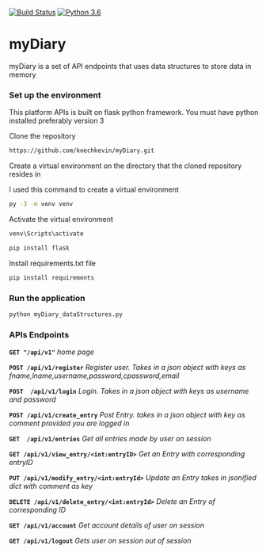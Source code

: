 [![Build Status](https://travis-ci.org/koechkevin/myDiary.svg?branch=master)](https://travis-ci.org/koechkevin/myDiary)
[![Python 3.6](https://img.shields.io/badge/python-3.6-blue.svg)](https://www.python.org/downloads/release/python-360/)
# myDiary
myDiary is a set of API endpoints that uses data structures to store data in memory 

### Set up the environment
This platform APIs is built on flask python framework. You must have python installed preferably version 3

Clone the repository
```sh
https://github.com/koechkevin/myDiary.git
```

Create a virtual environment on the directory that the cloned repository resides in

I used this command to create a virtual environment

```sh
py -3 -m venv venv
```
Activate the virtual environment
```sh
venv\Scripts\activate
```
```sh
pip install flask
```
Install requirements.txt file

```sh
pip install requirements
```
### Run the application

```sh
python myDiary_dataStructures.py
```
### APIs Endpoints

**`GET "/api/v1"`** *home page*

**`POST /api/v1/register`**    *Register user. Takes in a json object with keys as fname,lname,username,password,cpassword,email*

**`POST  /api/v1/login`**  *Login. Takes in a json object with keys as username and password*

**`POST /api/v1/create_entry`** *Post Entry. takes in a json object with key as comment provided you are logged in*

**`GET  /api/v1/entries`** *Get all entries made by user on session*

**`GET /api/v1/view_entry/<int:entryID>`** *Get an Entry with corresponding entryID*

**`PUT /api/v1/modify_entry/<int:entryId>`** *Update an Entry takes in jsonified dict with comment as key*

**`DELETE /api/v1/delete_entry/<int:entryId>`** *Delete an Entry of corresponding ID*

**`GET /api/v1/account`** *Get account details of user on session*

**`GET /api/v1/logout`** *Gets user on session out of session*